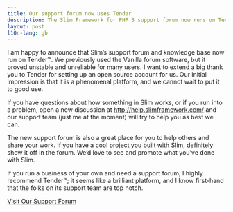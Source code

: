 ```yaml
---
title: Our support forum now uses Tender
description: The Slim Framework for PHP 5 support forum now runs on Tender
layout: post
l10n-lang: gb
---
```


I am happy to announce that Slim’s support forum and knowledge base now run on Tender™. We previously used the Vanilla forum software, but it proved unstable and unreliable for many users. I want to extend a big thank you to Tender for setting up an open source account for us. Our initial impression is that it is a phenomenal platform, and we cannot wait to put it to good use.

If you have questions about how something in Slim works, or if you run into a problem, open a new discussion at <http://help.slimframework.com/> and our support team (just me at the moment) will try to help you as best we can.

The new support forum is also a great place for you to help others and share your work. If you have a cool project you built with Slim, definitely show it off in the forum. We’d love to see and promote what you’ve done with Slim.

If you run a business of your own and need a support forum, I highly recommend Tender™; it seems like a brilliant platform, and I know first-hand that the folks on its support team are top notch.

[Visit Our Support Forum](http://help.slimframework.com/)
